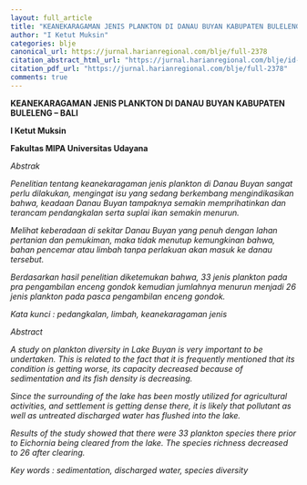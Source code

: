 ```yaml
---
layout: full_article
title: "KEANEKARAGAMAN JENIS PLANKTON DI DANAU BUYAN KABUPATEN BULELENG – BALI"
author: "I Ketut Muksin"
categories: blje
canonical_url: https://jurnal.harianregional.com/blje/full-2378 
citation_abstract_html_url: "https://jurnal.harianregional.com/blje/id-2378"
citation_pdf_url: "https://jurnal.harianregional.com/blje/full-2378"  
comments: true
---
```


<p><span class="font0" style="font-weight:bold;">KEANEKARAGAMAN JENIS PLANKTON DI DANAU BUYAN KABUPATEN BULELENG – BALI</span></p>
<p><span class="font0" style="font-weight:bold;">I Ketut Muksin</span></p>
<p><span class="font0" style="font-weight:bold;">Fakultas MIPA Universitas Udayana</span></p>
<p><span class="font0" style="font-style:italic;">Abstrak</span></p>
<p><span class="font0" style="font-style:italic;">Penelitian tentang keanekaragaman jenis plankton di Danau Buyan sangat perlu dilakukan, mengingat isu yang sedang berkembang mengindikasikan bahwa, keadaan Danau Buyan tampaknya semakin memprihatinkan dan terancam pendangkalan serta suplai ikan semakin menurun.</span></p>
<p><span class="font0" style="font-style:italic;">Melihat keberadaan di sekitar Danau Buyan yang penuh dengan lahan pertanian dan pemukiman, maka tidak menutup kemungkinan bahwa, bahan pencemar atau limbah tanpa perlakuan akan masuk ke danau tersebut.</span></p>
<p><span class="font0" style="font-style:italic;">Berdasarkan hasil penelitian diketemukan bahwa, 33 jenis plankton pada pra pengambilan enceng gondok kemudian jumlahnya menurun menjadi 26 jenis plankton pada pasca pengambilan enceng gondok.</span></p>
<p><span class="font0" style="font-style:italic;">Kata kunci : pedangkalan, limbah, keanekaragaman jenis</span></p>
<p><span class="font0" style="font-style:italic;">Abstract</span></p>
<p><span class="font0" style="font-style:italic;">A study on plankton diversity in Lake Buyan is very important to be undertaken. This is related to the fact that it is frequently mentioned that its condition is getting worse, its capacity decreased because of sedimentation and its fish density is decreasing.</span></p>
<p><span class="font0" style="font-style:italic;">Since the surrounding of the lake has been mostly utilized for agricultural activities, and settlement is getting dense there, it is likely that pollutant as well as untreated discharged water has flushed into the lake.</span></p>
<p><span class="font0" style="font-style:italic;">Results of the study showed that there were 33 plankton species there prior to Eichornia being cleared from the lake. The species richness decreased to 26 after clearing.</span></p>
<p><span class="font0" style="font-style:italic;">Key words : sedimentation, discharged water, species diversity</span></p>